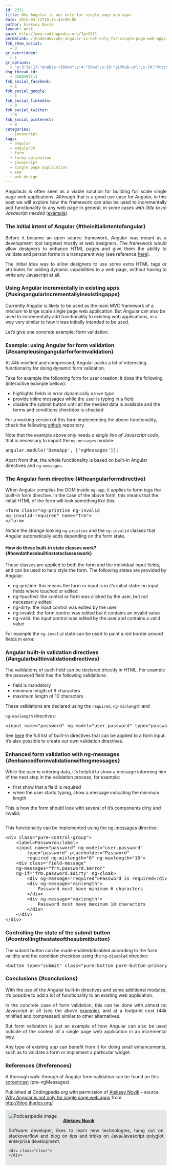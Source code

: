 ```yaml
---
id: 2331
title: Why Angular is not only for single page web apps
date: 2015-03-12T10:46:43+00:00
author: Aleksey Novik
layout: post
guid: http://www.codingpedia.org/?p=2331
permalink: /jhadesdev/why-angular-is-not-only-for-single-page-web-apps/
fsb_show_social:
  - 0
gr_overridden:
  - 1
gr_options:
  - 'a:3:{s:13:"enable-ribbon";s:4:"Show";s:10:"github-url";s:74:"https://github.com/jhades/blog.jhades.org/tree/master/angular-not-only-spa";s:11:"ribbon-type";i:10;}'
dsq_thread_id:
  - 3588499111
fsb_social_facebook:
  - 1
fsb_social_google:
  - 1
fsb_social_linkedin:
  - 0
fsb_social_twitter:
  - 0
fsb_social_pinterest:
  - 0
categories:
  - javascript
tags:
  - angular
  - angularJS
  - form
  - forma validation
  - javascript
  - single page application
  - spa
  - web design
---
```

<p style="text-align: justify;">
  AngularJs is often seen as a viable solution for building full scale single page web applications. Although that is a good use case for Angular, in this post we will explore how the framework can also be used to incrementally add functionality to any web page in general, in some cases <em>with little to no Javascript needed</em> (<a href="https://jsfiddle.net/jhadesdev/yfLqfzLw/2/">example</a>).<!--more-->
</p>

### The initial intent of Angular {#theinitialintentofangular}

<p style="text-align: justify;">
  Before it became an open source framework, Angular was meant as a development tool targeted mostly at web designers. The framework would allow designers to enhance HTML pages and give them the ability to validate and persist forms in a transparent way (see reference <a href="http://devchat.tv/adventures-in-angular/001-aia-the-birth-of-angular-1">here</a>).
</p>

<p style="text-align: justify;">
  The initial idea was to allow designers to use some extra HTML tags or attributes for adding dynamic capabilities to a web page, without having to write any Javascript at all.
</p>

### Using Angular incrementally in existing apps {#usingangularincrementallyinexistingapps}

Currently Angular is likely to be used as the main MVC framework of a medium to large scale single page web application. But Angular can also be used to incrementally add functionality to existing web applications, in a way very similar to how it was initially intended to be used.

Let&#8217;s give one concrete example: form validation.

### Example: using Angular for form validation {#exampleusingangularforformvalidation}

At 44k minified and compressed, Angular packs a lot of interesting functionality for doing dynamic form validation.

Take for example the following form for user creation, it does the following (interactive example bellow):

  * highlights fields in error dynamically _as we type_
  * provide inline messages while the user is typing in a field
  * disable the submit button until all the needed data is available and the terms and conditions checkbox is checked

For a working version of this form implementing the above functionality, check the following [github](https://github.com/jhades/blog.jhades.org/tree/master/angular-not-only-spa) repository.

Note that the example above only needs _a single line of Javascript code_, that is necessary to import the `ng-messages` module:

<pre class="lang:js decode:true ">angular.module('DemoApp', ['ngMessages']);</pre>

Apart from that, the whole functionality is based on built-in Angular directives and `ng-messages`.

### The Angular form directive {#theangularformdirective}

When Angular compiles the DOM inside `ng-app`, it applies to form tags the built-in form directive. In the case of the above form, this means that the initial HTML of the form will look something like this:

<pre class="lang:js decode:true">&lt;form class="ng-pristine ng-invalid  
ng-invalid-required" name="frm"&gt;  
&lt;/form&gt;</pre>

Notice the strange looking `ng-pristine` and the `ng-invalid` classes that Angular automatically adds depending on the form state.

#### How do these built-in state classes work? {#howdothesebuiltinstateclasseswork}

These classes are applied to both the form and the individual input fields, and can be used to help style the form. The following states are provided by Angular:

  * ng-pristine: this means the form or input is in it&#8217;s initial state: no input fields where touched or edited
  * ng-touched: the control or form was clicked by the user, but not necessarily edited
  * ng-dirty: the input control was edited by the user
  * ng-invalid: the form control was edited but it contains an invalid value
  * ng-valid: the input control was edited by the user and contains a valid value

For example the `ng-invalid` state can be used to paint a red border around fields in error.

### Angular built-in validation directives {#angularbuiltinvalidationdirectives}

The validations of each field can be declared directly in HTML. For example the password field has the following validations:

  * field is mandatory
  * minimum length of 6 characters
  * maximum length of 10 characters

These validations are declared using the `required`, `ng-minlength` and
  
`ng-maxlength` directives:

<pre class="lang:js decode:true">&lt;input name="password" ng-model="user.password" type="password"  placeholder="Password" required ng-minlength="6" ng-maxlength="10"&gt;</pre>

See [here](https://docs.angularjs.org/api/ng/directive/input) the full list of built-in directives that can be applied to a form input. It&#8217;s also possible to create our own validation directives.

### Enhanced form validation with ng-messages {#enhancedformvalidationwithngmessages}

While the user is entering data, it&#8217;s helpful to show a message informing him of the next step in the validation process, for example:

  * first show that a field is required
  * when the user starts typing, show a message indicating the minimum length

This is how the form should look with several of it&#8217;s components dirty and invalid:

<div>
  <img src="http://d2huq83j2o5dyd.cloudfront.net/angular-not-only-spa/invalid.png" alt="" />
</div>

This functionality can be implemented using the [ng-messages](https://docs.angularjs.org/api/ngMessages/directive/ngMessages) directive:

<pre class="lang:xhtml decode:true ">&lt;div class="pure-control-group"&gt;
    &lt;label&gt;Password&lt;/label&gt;
    &lt;input name="password" ng-model="user.password"
        type="password" placeholder="Password"
        required ng-minlength="6" ng-maxlength="10"&gt;
    &lt;div class="field-message"  
    ng-messages="frm.password.$error" 
    ng-if='frm.password.$dirty' ng-cloak&gt;
        &lt;div ng-message="required"&gt;Password is required&lt;/div&gt;
        &lt;div ng-message="minlength"&gt;
            Password must have minimum 6 characters
        &lt;/div&gt;
        &lt;div ng-message="maxlength"&gt;
            Password must have maximum 10 characters
        &lt;/div&gt;
    &lt;/div&gt;
&lt;/div&gt;</pre>

### Controlling the state of the submit button {#controllingthestateofthesubmitbutton}

The submit button can be made enabled/disabled according to the form validity and the condition checkbox using the `ng-disabled` directive:

<pre class="lang:js decode:true">&lt;button type="submit" class="pure-button pure-button-primary" ng-disabled="frm.$invalid || !conditions"&gt;Submit&lt;/button&gt;</pre>

### Conclusions {#conclusions}

<p style="text-align: justify;">
  With the use of the Angular built-in directives and some additional modules, it&#8217;s possible to add a lot of functionality to an existing web application.
</p>

<p style="text-align: justify;">
  In the concrete case of form validation, this can be done with almost no Javascript at all (see the above <a href="https://github.com/jhades/blog.jhades.org/tree/master/angular-not-only-spa">example</a>), and at a footprint cost (44k minified and compressed) similar to other alternatives.
</p>

<p style="text-align: justify;">
  But form validation is just an example of how Angular can also be used outside of the context of a single page web application in an incremental way.
</p>

<p style="text-align: justify;">
  Any type of existing app can benefit from it for doing small enhancements, such as to validate a form or implement a particular widget.
</p>

### References {#references}

A thorough walk-through of Angular form validation can be found on this [screencast](https://www.youtube.com/watch?v=t6XUPVmlYbY) (pre-ngMessages).

<p class="note_normal">
  Published at Codingpedia.org with permission of <a title="http://www.codingpedia.org/author/jhadesdev/" href="http://www.codingpedia.org/author/jhadesdev/" target="_blank">Aleksey Novik</a> – source<a title="http://blog.jhades.org/why-angular-is-not-only-for-single-page-web-apps/" href="http://blog.jhades.org/why-angular-is-not-only-for-single-page-web-apps/"> Why Angular is not only for single page web apps</a> from <a title="http://blog.jhades.org/" href="http://blog.jhades.org/" target="_blank">http://blog.jhades.org/</a>
</p>

<div id="about_author" style="background-color: #e6e6e6; padding: 10px;">
  <img id="author_portrait" style="float: left; margin-right: 20px;" src="https://lh6.googleusercontent.com/-nJLCOBcwQyQ/U3PTSOfhw_I/AAAAAAAAABI/w21JxlhW4lo/s498-no/my-blog-53.jpg" alt="Podcastpedia image" /> 
  
  <p id="about_author_header">
    <strong><a href="http://www.codingpedia.org/author/jhadesdev/" target="_blank">Aleksey Novik</a></strong>
  </p>
  
  <div id="author_details" style="text-align: justify;">
    Software developer, likes to learn new technologies, hang out on stackoverflow and blog on tips and tricks on Java/Javascript polyglot enterprise development.
  </div>
  
  <div id="follow_social" style="clear: both;">
    <div id="social_logos">
      <a class="icon-earth" href="http://blog.jhades.org/" target="_blank"> </a> <a class="icon-googleplus" href="https://plus.google.com/113901291479894108481/posts" target="_blank"> </a> <a class="icon-twitter" href="https://twitter.com/JhadesDev" target="_blank"> </a> <a class="icon-github" href="https://github.com/jhades" target="_blank"> </a>
    </div>
    
    <div class="clear">
    </div>
  </div>
</div>